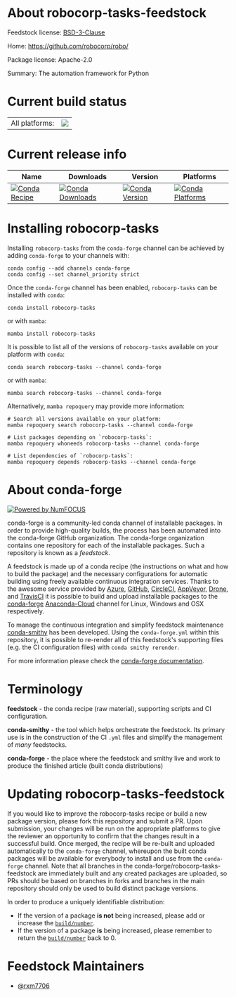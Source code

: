 About robocorp-tasks-feedstock
==============================

Feedstock license: [BSD-3-Clause](https://github.com/conda-forge/robocorp-tasks-feedstock/blob/main/LICENSE.txt)

Home: https://github.com/robocorp/robo/

Package license: Apache-2.0

Summary: The automation framework for Python

Current build status
====================


<table><tr><td>All platforms:</td>
    <td>
      <a href="https://dev.azure.com/conda-forge/feedstock-builds/_build/latest?definitionId=20201&branchName=main">
        <img src="https://dev.azure.com/conda-forge/feedstock-builds/_apis/build/status/robocorp-tasks-feedstock?branchName=main">
      </a>
    </td>
  </tr>
</table>

Current release info
====================

| Name | Downloads | Version | Platforms |
| --- | --- | --- | --- |
| [![Conda Recipe](https://img.shields.io/badge/recipe-robocorp--tasks-green.svg)](https://anaconda.org/conda-forge/robocorp-tasks) | [![Conda Downloads](https://img.shields.io/conda/dn/conda-forge/robocorp-tasks.svg)](https://anaconda.org/conda-forge/robocorp-tasks) | [![Conda Version](https://img.shields.io/conda/vn/conda-forge/robocorp-tasks.svg)](https://anaconda.org/conda-forge/robocorp-tasks) | [![Conda Platforms](https://img.shields.io/conda/pn/conda-forge/robocorp-tasks.svg)](https://anaconda.org/conda-forge/robocorp-tasks) |

Installing robocorp-tasks
=========================

Installing `robocorp-tasks` from the `conda-forge` channel can be achieved by adding `conda-forge` to your channels with:

```
conda config --add channels conda-forge
conda config --set channel_priority strict
```

Once the `conda-forge` channel has been enabled, `robocorp-tasks` can be installed with `conda`:

```
conda install robocorp-tasks
```

or with `mamba`:

```
mamba install robocorp-tasks
```

It is possible to list all of the versions of `robocorp-tasks` available on your platform with `conda`:

```
conda search robocorp-tasks --channel conda-forge
```

or with `mamba`:

```
mamba search robocorp-tasks --channel conda-forge
```

Alternatively, `mamba repoquery` may provide more information:

```
# Search all versions available on your platform:
mamba repoquery search robocorp-tasks --channel conda-forge

# List packages depending on `robocorp-tasks`:
mamba repoquery whoneeds robocorp-tasks --channel conda-forge

# List dependencies of `robocorp-tasks`:
mamba repoquery depends robocorp-tasks --channel conda-forge
```


About conda-forge
=================

[![Powered by
NumFOCUS](https://img.shields.io/badge/powered%20by-NumFOCUS-orange.svg?style=flat&colorA=E1523D&colorB=007D8A)](https://numfocus.org)

conda-forge is a community-led conda channel of installable packages.
In order to provide high-quality builds, the process has been automated into the
conda-forge GitHub organization. The conda-forge organization contains one repository
for each of the installable packages. Such a repository is known as a *feedstock*.

A feedstock is made up of a conda recipe (the instructions on what and how to build
the package) and the necessary configurations for automatic building using freely
available continuous integration services. Thanks to the awesome service provided by
[Azure](https://azure.microsoft.com/en-us/services/devops/), [GitHub](https://github.com/),
[CircleCI](https://circleci.com/), [AppVeyor](https://www.appveyor.com/),
[Drone](https://cloud.drone.io/welcome), and [TravisCI](https://travis-ci.com/)
it is possible to build and upload installable packages to the
[conda-forge](https://anaconda.org/conda-forge) [Anaconda-Cloud](https://anaconda.org/)
channel for Linux, Windows and OSX respectively.

To manage the continuous integration and simplify feedstock maintenance
[conda-smithy](https://github.com/conda-forge/conda-smithy) has been developed.
Using the ``conda-forge.yml`` within this repository, it is possible to re-render all of
this feedstock's supporting files (e.g. the CI configuration files) with ``conda smithy rerender``.

For more information please check the [conda-forge documentation](https://conda-forge.org/docs/).

Terminology
===========

**feedstock** - the conda recipe (raw material), supporting scripts and CI configuration.

**conda-smithy** - the tool which helps orchestrate the feedstock.
                   Its primary use is in the construction of the CI ``.yml`` files
                   and simplify the management of *many* feedstocks.

**conda-forge** - the place where the feedstock and smithy live and work to
                  produce the finished article (built conda distributions)


Updating robocorp-tasks-feedstock
=================================

If you would like to improve the robocorp-tasks recipe or build a new
package version, please fork this repository and submit a PR. Upon submission,
your changes will be run on the appropriate platforms to give the reviewer an
opportunity to confirm that the changes result in a successful build. Once
merged, the recipe will be re-built and uploaded automatically to the
`conda-forge` channel, whereupon the built conda packages will be available for
everybody to install and use from the `conda-forge` channel.
Note that all branches in the conda-forge/robocorp-tasks-feedstock are
immediately built and any created packages are uploaded, so PRs should be based
on branches in forks and branches in the main repository should only be used to
build distinct package versions.

In order to produce a uniquely identifiable distribution:
 * If the version of a package **is not** being increased, please add or increase
   the [``build/number``](https://docs.conda.io/projects/conda-build/en/latest/resources/define-metadata.html#build-number-and-string).
 * If the version of a package **is** being increased, please remember to return
   the [``build/number``](https://docs.conda.io/projects/conda-build/en/latest/resources/define-metadata.html#build-number-and-string)
   back to 0.

Feedstock Maintainers
=====================

* [@rxm7706](https://github.com/rxm7706/)


<!-- dummy commit to enable rerendering -->

